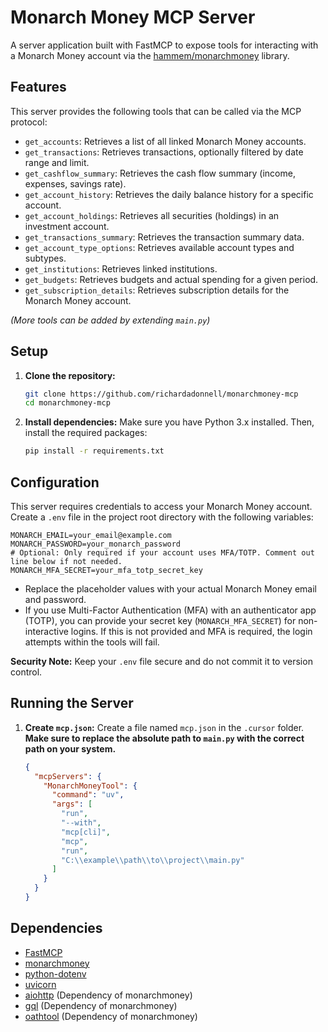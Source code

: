 # Monarch Money MCP Server

A server application built with FastMCP to expose tools for interacting with a Monarch Money account via the [hammem/monarchmoney](https://github.com/hammem/monarchmoney) library.

## Features

This server provides the following tools that can be called via the MCP protocol:

- `get_accounts`: Retrieves a list of all linked Monarch Money accounts.
- `get_transactions`: Retrieves transactions, optionally filtered by date range and limit.
- `get_cashflow_summary`: Retrieves the cash flow summary (income, expenses, savings rate).
- `get_account_history`: Retrieves the daily balance history for a specific account.
- `get_account_holdings`: Retrieves all securities (holdings) in an investment account.
- `get_transactions_summary`: Retrieves the transaction summary data.
- `get_account_type_options`: Retrieves available account types and subtypes.
- `get_institutions`: Retrieves linked institutions.
- `get_budgets`: Retrieves budgets and actual spending for a given period.
- `get_subscription_details`: Retrieves subscription details for the Monarch Money account.

_(More tools can be added by extending `main.py`)_

## Setup

1.  **Clone the repository:**
    ```bash
    git clone https://github.com/richardadonnell/monarchmoney-mcp
    cd monarchmoney-mcp
    ```
2.  **Install dependencies:**
    Make sure you have Python 3.x installed. Then, install the required packages:
    ```bash
    pip install -r requirements.txt
    ```

## Configuration

This server requires credentials to access your Monarch Money account. Create a `.env` file in the project root directory with the following variables:

```dotenv
MONARCH_EMAIL=your_email@example.com
MONARCH_PASSWORD=your_monarch_password
# Optional: Only required if your account uses MFA/TOTP. Comment out line below if not needed.
MONARCH_MFA_SECRET=your_mfa_totp_secret_key
```

- Replace the placeholder values with your actual Monarch Money email and password.
- If you use Multi-Factor Authentication (MFA) with an authenticator app (TOTP), you can provide your secret key (`MONARCH_MFA_SECRET`) for non-interactive logins. If this is not provided and MFA is required, the login attempts within the tools will fail.

**Security Note:** Keep your `.env` file secure and do not commit it to version control.

## Running the Server

1.  **Create `mcp.json`:** Create a file named `mcp.json` in the `.cursor` folder. **Make sure to replace the absolute path to `main.py` with the correct path on your system.**

    ```json
    {
      "mcpServers": {
        "MonarchMoneyTool": {
          "command": "uv",
          "args": [
            "run",
            "--with",
            "mcp[cli]",
            "mcp",
            "run",
            "C:\\example\\path\\to\\project\\main.py"
          ]
        }
      }
    }
    ```

## Dependencies

- [FastMCP](https://github.com/AutonomousResearchGroup/FastMCP)
- [monarchmoney](https://github.com/hammem/monarchmoney)
- [python-dotenv](https://github.com/theskumar/python-dotenv)
- [uvicorn](https://www.uvicorn.org/)
- [aiohttp](https://docs.aiohttp.org/en/stable/) (Dependency of monarchmoney)
- [gql](https://gql.readthedocs.io/en/latest/) (Dependency of monarchmoney)
- [oathtool](https://www.nongnu.org/oath-toolkit/oathtool.1.html) (Dependency of monarchmoney)
